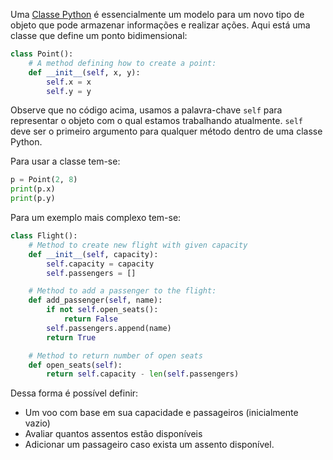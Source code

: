 ---
---

Uma [Classe Python](https://www.w3schools.com/python/python_classes.asp) é essencialmente um modelo para um novo tipo de objeto que pode armazenar informações e realizar ações. Aqui está uma classe que define um ponto bidimensional:

```python
class Point():
    # A method defining how to create a point:
    def __init__(self, x, y):
        self.x = x
        self.y = y
```

Observe que no código acima, usamos a palavra-chave `self` para representar o objeto com o qual estamos trabalhando atualmente. `self` deve ser o primeiro argumento para qualquer método dentro de uma classe Python.

Para usar a classe tem-se: 

```python
p = Point(2, 8)
print(p.x)
print(p.y)
```

Para um exemplo mais complexo tem-se:

```python
class Flight():
    # Method to create new flight with given capacity
    def __init__(self, capacity):
        self.capacity = capacity
        self.passengers = []

    # Method to add a passenger to the flight:
    def add_passenger(self, name):
        if not self.open_seats():
            return False
        self.passengers.append(name)
        return True

    # Method to return number of open seats
    def open_seats(self):
        return self.capacity - len(self.passengers)
```

Dessa forma é possível definir:
- Um voo com base em sua capacidade e passageiros (inicialmente vazio)
- Avaliar quantos assentos estão disponíveis
- Adicionar um passageiro caso exista um assento disponível. 